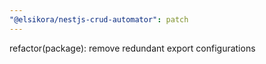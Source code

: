```yaml
---
"@elsikora/nestjs-crud-automator": patch
---
```


refactor(package): remove redundant export configurations
